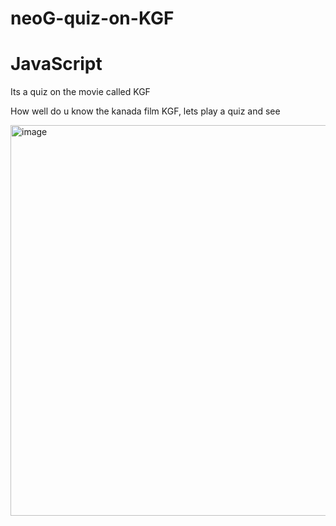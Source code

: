 # neoG-quiz-on-KGF

# JavaScript
Its a quiz on the movie called KGF

How well do u know the kanada film KGF, lets play a quiz and see



<img width="625" alt="image" src="https://user-images.githubusercontent.com/67045730/190439966-c0bab1ae-3eac-4dca-8546-3125ecf7ba5f.png">

